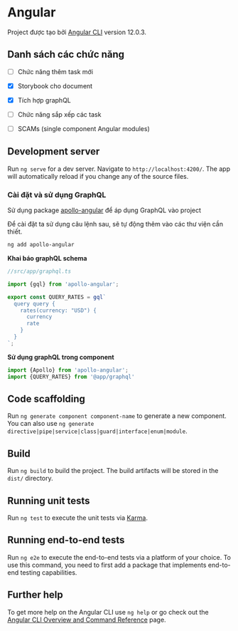# Angular

Project được tạo bởi [Angular CLI](https://github.com/angular/angular-cli) version 12.0.3.

## Danh sách các chức năng
- [ ] Chức năng thêm task mới
- [x] Storybook cho document
- [x] Tích hợp graphQL
- [ ] Chức năng sắp xếp các task
- [ ] SCAMs (single component Angular modules)


## Development server

Run `ng serve` for a dev server. Navigate to `http://localhost:4200/`. The app will automatically reload if you change any of the source files.

### Cài đặt và sử dụng GraphQL
Sử dụng package [apollo-angular](https://apollo-angular.com/docs/data/queries) để áp dụng GraphQL vào project

Để cài đặt ta sử dụng câu lệnh sau, sẽ tự động thêm vào các thư viện cần thiết.
```bash
ng add apollo-angular
```

**Khai báo graphQL schema**
```ts
//src/app/graphql.ts

import {gql} from 'apollo-angular';

export const QUERY_RATES = gql`
  query query {
    rates(currency: "USD") {
      currency
      rate
    }
  }
`;
```

**Sử dụng graphQL trong component**
```ts
import {Apollo} from 'apollo-angular';
import {QUERY_RATES} from '@app/graphql'

```

## Code scaffolding

Run `ng generate component component-name` to generate a new component. You can also use `ng generate directive|pipe|service|class|guard|interface|enum|module`.

## Build

Run `ng build` to build the project. The build artifacts will be stored in the `dist/` directory.

## Running unit tests

Run `ng test` to execute the unit tests via [Karma](https://karma-runner.github.io).

## Running end-to-end tests

Run `ng e2e` to execute the end-to-end tests via a platform of your choice. To use this command, you need to first add a package that implements end-to-end testing capabilities.

## Further help

To get more help on the Angular CLI use `ng help` or go check out the [Angular CLI Overview and Command Reference](https://angular.io/cli) page.
